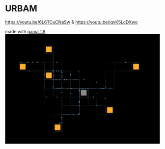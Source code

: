 # URBAM

https://youtu.be/6L6TCuCNaSw
&
https://youtu.be/iqvK5LcDXwo

made with [gama 1.8](https://github.com/gama-platform/gama/releases)
![](https://github.com/agrignard/URBAM/blob/master/urbamobility.png?raw=true)


